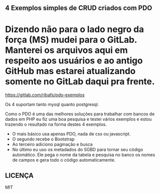 ## 4 Exemplos simples de CRUD criados com PDO

# Dizendo não para o lado negro da força (MS) mudei para o GitLab. Manterei os arquivos aqui em respeito aos usuários e ao antigo GitHub mas estarei atualizando somente no GitLab daqui pra frente.
https://gitlab.com/ribafs/pdo-exemplos

Os 4 suportam tanto mysql quanto postgresql.

Como o PDO é uma das melhores soluções para trabalhar com bancos de dados em PHP eu fiz uma boa pesquisa e testei vários exemplos e estou trazendo o resultado na forma destes 4 exemplos.

- O mais básico usa apenas PDO, nada de css ou javascript.
- O segundo recebe o Bootstrap
- Ao terceiro adiciono paginação e busca
- No último eu uso os metadados do SGBD para tornar seu código automático. Ele pega o nome da tabela e pesquisa no banco os nomes de campos e gera todo o código automaticamente.

## LICENÇA

MIT
